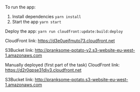 To run the app: 
1. Install dependencies
    `yarn install`
2. Start the app
    `yarn start`

Deploy the app:
    `yarn run cloudfront:update:build:deploy`
    
CloudFront link:
    https://d3e0uejfmuto73.cloudfront.net
    
S3Bucket link:
    http://pranksome-potato-v2.s3-website-eu-west-1.amazonaws.com


Manually deployed (first part of the task)
CloudFront link:
    https://d2r0qpse31div3.cloudfront.net

S3Bucket link:
    http://pranksome-potato.s3-website-eu-west-1.amazonaws.com
